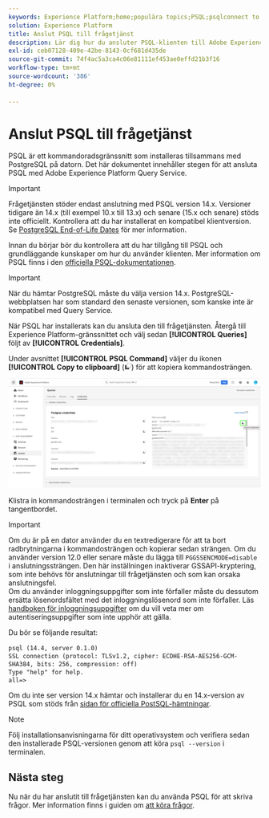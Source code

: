 ```yaml
---
keywords: Experience Platform;home;populära topics;PSQL;psqlconnect to query service;Query service;query service;
solution: Experience Platform
title: Anslut PSQL till frågetjänst
description: Lär dig hur du ansluter PSQL-klienten till Adobe Experience Platform Query Service, inklusive PostgreSQL-versioner som stöds och installationsanvisningar.
exl-id: ceb07128-409e-42be-8143-0cf681d435de
source-git-commit: 74f4ac5a3ca4c06e81111ef453ae0effd21b3f16
workflow-type: tm+mt
source-wordcount: '386'
ht-degree: 0%

---
```


# Anslut PSQL till frågetjänst

PSQL är ett kommandoradsgränssnitt som installeras tillsammans med PostgreSQL på datorn. Det här dokumentet innehåller stegen för att ansluta PSQL med Adobe Experience Platform Query Service.

>[!IMPORTANT]
>
>Frågetjänsten stöder endast anslutning med PSQL version 14.x. Versioner tidigare än 14.x (till exempel 10.x till 13.x) och senare (15.x och senare) stöds inte officiellt. Kontrollera att du har installerat en kompatibel klientversion. Se [PostgreSQL End-of-Life Dates](https://endoflife.date/postgresql) för mer information.

Innan du börjar bör du kontrollera att du har tillgång till PSQL och grundläggande kunskaper om hur du använder klienten. Mer information om PSQL finns i den [officiella PSQL-dokumentationen](https://www.postgresql.org/docs/current/app-psql.html).

>[!IMPORTANT]
>
>När du hämtar PostgreSQL måste du välja version 14.x. PostgreSQL-webbplatsen har som standard den senaste versionen, som kanske inte är kompatibel med Query Service.

När PSQL har installerats kan du ansluta den till frågetjänsten. Återgå till Experience Platform-gränssnittet och välj sedan **[!UICONTROL Queries]** följt av **[!UICONTROL Credentials]**.

Under avsnittet **[!UICONTROL PSQL Command]** väljer du ikonen **[!UICONTROL Copy to clipboard]** (![Kopiera ikon](/help/images/icons/copy.png)) för att kopiera kommandosträngen.

![Fliken Autentiseringsuppgifter för kontrollpanelen Frågor med kopieringsikonen markerad.](../images/clients/psql/connect-bi.png)

Klistra in kommandosträngen i terminalen och tryck på **Enter** på tangentbordet.

>[!IMPORTANT]
>
>Om du är på en dator använder du en textredigerare för att ta bort radbrytningarna i kommandosträngen och kopierar sedan strängen. Om du använder version 12.0 eller senare måste du lägga till `PGGSSENCMODE=disable` i anslutningssträngen. Den här inställningen inaktiverar GSSAPI-kryptering, som inte behövs för anslutningar till frågetjänsten och som kan orsaka anslutningsfel.<br>Om du använder inloggningsuppgifter som inte förfaller måste du dessutom ersätta lösenordsfältet med det inloggningslösenord som inte förfaller. Läs [handboken för inloggningsuppgifter](../ui/credentials.md) om du vill veta mer om autentiseringsuppgifter som inte upphör att gälla.

Du bör se följande resultat:

```shell
psql (14.4, server 0.1.0)
SSL connection (protocol: TLSv1.2, cipher: ECDHE-RSA-AES256-GCM-SHA384, bits: 256, compression: off)
Type "help" for help.
all=>
```

Om du inte ser version 14.x hämtar och installerar du en 14.x-version av PSQL som stöds från [sidan för officiella PostSQL-hämtningar](https://www.postgresql.org/download/).

>[!NOTE]
>
>Följ installationsanvisningarna för ditt operativsystem och verifiera sedan den installerade PSQL-versionen genom att köra `psql --version` i terminalen.

## Nästa steg

Nu när du har anslutit till frågetjänsten kan du använda PSQL för att skriva frågor. Mer information finns i guiden om [att köra frågor](../best-practices/writing-queries.md).
